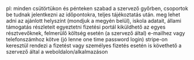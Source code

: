 pl:
minden csütörtükon és pénteken szabad a szervező győrben, csoportok be tudnak jelentkezni az időpontokra, teljes tájékoztatás után.
meg lehet adni az ajánlott helyszínt (mondjuk a megyén belül), iskola adatait, állami támogatás részleteit egyeztetni
fizetési portál kiküldhető az egyes résztvevőknek, felmerülő költség esetén (a szervező által) e-mailhez vagy telefonszámhoz kötve (jó lenne one time password login)
stripe-on keresztül rendezi a fizetést
vagy személyes fizetés esetén is követhető a szervező által a weboldalon/alkalmazáson